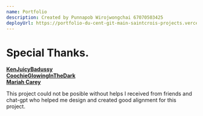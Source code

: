 ```yaml
---
name: Portfolio
description: Created by Punnapob Wirojwongchai 67070503425
deployUrl: https://portfolio-du-cent-git-main-saintcrois-projects.vercel.app/
---
```


# Special Thanks.
[**KenJuicyBadussy**](https://www.instagram.com/kennly_kj/) <br>
[**CoochieGlowingInTheDark**](https://www.instagram.com/mantawithdatea/) <br>
[**Mariah Carey**](https://www.instagram.com/frank_time10/)

This project could not be posible without helps I received from friends and chat-gpt who helped me design and created good alignment for this project.

